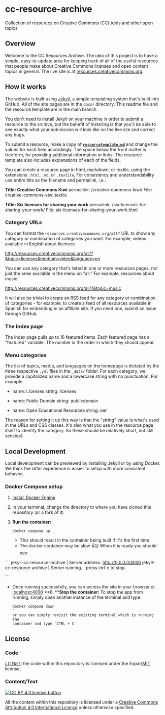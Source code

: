 # cc-resource-archive

Collection of resources on Creative Commons (CC) tools and other open topics

## Overview

Welcome to the CC Resources Archive. The idea of this project is to have a
simple, easy-to-update area for keeping track of all of the useful resources
that people make about Creative Commons licenses and open content topics in
general. The live site is at
[resources.creativecommons.org](https://resources.creativecommons.org/).

## How it works

The website is built using [Jekyll](http://jekyllrb.com/docs/home/), a simple
templating system that's built into GitHub. All of the site pages are in the
`docs/` directory. This readme file and the resource template are in the main
branch.

You don't need to install Jekyll on your machine in order to submit a resource
to the archive, but the benefit of installing is that you'll be able to see
exactly what your submission will look like on the live site and correct any
bugs.

To submit a resource, make a copy of
**[`resourcetemplate.md`](https://github.com/creativecommons/cc-resource-archive/blob/main/resourcetemplate.md)**
and change the values for each field accordingly. The space below the front
matter is freeform, for providing additional information or links. The resource
template also includes explanations of each of the fields.

You can create a resource page in html, markdown, or textile, using the
extensions `.html`, `.md`, or `.textile`. For consistency and understandability
use entire title as the filename and permalink, i.e.:

**Title: Creative Commons Kiwi**
permalink: /creative-commons-kiwi/
File: creative-commons-kiwi.textile

**Title: Six licenses for sharing your work**
permalink: /six-licenses-for-sharing-your-work/
File: six-licenses-for-sharing-your-work.html

### Category URLs

You can format the `resources.creativecommons.org/all?` URL to show any
category or combination of categories you want. For example, videos available
in English about licenses:

<http://resources.creativecommons.org/all/?&topic=licenses&medium=video&language=en>

You can use any category that's listed in one or more resources pages, not just
the ones available in the menu on "all." For example, resources about music:

<http://resources.creativecommons.org/all/?&topic=music>

It will also be trivial to create an RSS feed for any category or combination
of categories - for example, to create a feed of all resources available in
Spanish for embedding in an affiliate site. If you need one, submit an issue
through GitHub.

### The index page

The index page pulls up to 16 featured items. Each featured page has a
"featured" variable. The number is the order in which they should appear.

### Menu categories

The list of topics, media, and languages on the homepage is dictated by the
three respective `.yml` files in the `_data/` folder. For each category, we
provide a capitalized name and a lowercase string with no punctuation. For
example:

- name: Licenses
  string: licenses

- name: Public Domain
  string: publicdomain

- name: Open Educational Resources
  string: oer

The reason for setting it up this way is that the "string" value is what's used
in the URLs and CSS classes. It's also what you use in the resource page itself
to identify the category. So these should be relatively short, but still
sensical.

## Local Development

Local development can be previewed by installing Jekyll or by using Docker. We
think the latter experience is easier to setup with more consistent behavior.

### Docker Compose setup

1. [Install Docker Engine](https://docs.docker.com/engine/install/)
2. In your terminal, change the directory to where you have cloned this repository
   (or a fork of it)
3. **Run the container:**

   ```shell
   docker compose up
   ```

   - This should result in the container being built if it's the first time
   - The docker container may be slow :hourglass_flowing_sand::persevere: When
     it is ready you should see:

**```**
     jekyll-cc-resource-archive  |     Server address: <http://0.0.0.0:4000>
     jekyll-cc-resource-archive  |   Server running... press ctrl-c to stop.

****```****

- Once running successfully, you can access the site in your browser at
     [localhost:4000](http://localhost:4000/)
**6. ****Stop the container:** To stop the app from running, simply open another
   instance of the terminal and type

   ```shell
   docker compose down
   `
   or you can simply revisit the existing terminal which is running the
   container and type `CTRL + C`

## License

### Code

[`LICENSE`](LICENSE): the code within this repository is licensed under the
Expat/[MIT][mit] license.

[mit]: http://www.opensource.org/licenses/MIT "The MIT License | Open Source Initiative"

### Content/Text

[![CC BY 4.0 license button][cc-by-png]][cc-by]

All the content within this repository is licensed under a [Creative Commons
Attribution 4.0 International License][cc-by] unless otherwise specified.

[cc-by-png]: https://licensebuttons.net/l/by/4.0/88x31.png#floatleft "CC BY 4.0 license button"
[cc-by]: https://creativecommons.org/licenses/by/4.0/ "Creative Commons Attribution 4.0 International License"
